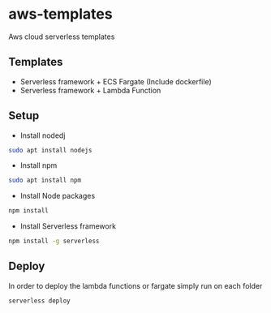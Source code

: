 # aws-templates
Aws cloud serverless templates

## Templates
 - Serverless framework + ECS Fargate (Include dockerfile)
 - Serverless framework + Lambda Function

## Setup

- Install nodedj 
```bash
sudo apt install nodejs
```

- Install npm 
```bash
sudo apt install npm
```

- Install Node packages
```bash
npm install
```

- Install Serverless framework
```bash
npm install -g serverless
```

## Deploy

In order to deploy the lambda functions or fargate simply run on each folder

```bash
serverless deploy
```

